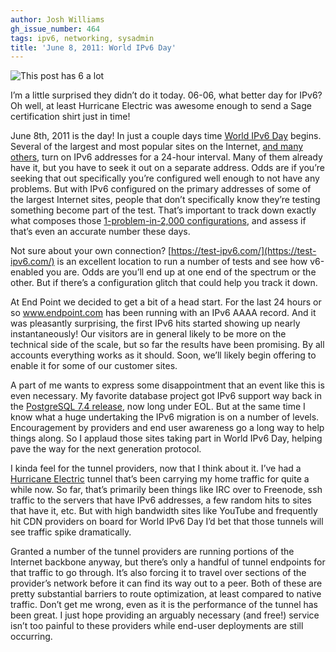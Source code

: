 ```yaml
---
author: Josh Williams
gh_issue_number: 464
tags: ipv6, networking, sysadmin
title: 'June 8, 2011: World IPv6 Day'
---
```


<img alt="This post has 6 a lot" border="0" src="http://joshwilliams.name/ipv6/hev6certshirt.jpg"/>

I’m a little surprised they didn’t do it today. 06-06, what better day for IPv6? Oh well, at least Hurricane Electric was awesome enough to send a Sage certification shirt just in time!

June 8th, 2011 is the day! In just a couple days time [World IPv6 Day](https://web.archive.org/web/20110606225039/http://www.worldipv6day.org/) begins. Several of the largest and most popular sites on the Internet, [and many others](https://web.archive.org/web/20110613121940/http://www.worldipv6day.org/participants/), turn on IPv6 addresses for a 24-hour interval. Many of them already have it, but you have to seek it out on a separate address. Odds are if you’re seeking that out specifically you’re configured well enough to not have any problems. But with IPv6 configured on the primary addresses of some of the largest Internet sites, people that don’t specifically know they’re testing something become part of the test. That’s important to track down exactly what composes those [1-problem-in-2,000 configurations](https://www.facebook.com/notes/facebook-engineering/world-ipv6-day-solving-the-ip-address-chicken-and-egg-challenge/484445583919), and assess if that’s even an accurate number these days.

Not sure about your own connection? [https://test-ipv6.com/](https://test-ipv6.com/) is an excellent location to run a number of tests and see how v6-enabled you are. Odds are you’ll end up at one end of the spectrum or the other. But if there’s a configuration glitch that could help you track it down.

At End Point we decided to get a bit of a head start. For the last 24 hours or so www.endpoint.com has been running with an IPv6 AAAA record. And it was pleasantly surprising, the first IPv6 hits started showing up nearly instantaneously! Our visitors are in general likely to be more on the technical side of the scale, but so far the results have been promising. By all accounts everything works as it should. Soon, we’ll likely begin offering to enable it for some of our customer sites.

A part of me wants to express some disappointment that an event like this is even necessary. My favorite database project got IPv6 support way back in the [PostgreSQL 7.4 release](https://www.postgresql.org/docs/9.0/static/release-7-4.html), now long under EOL. But at the same time I know what a huge undertaking the IPv6 migration is on a number of levels. Encouragement by providers and end user awareness go a long way to help things along. So I applaud those sites taking part in World IPv6 Day, helping pave the way for the next generation protocol.

I kinda feel for the tunnel providers, now that I think about it. I’ve had a [Hurricane Electric](https://tunnelbroker.net/) tunnel that’s been carrying my home traffic for quite a while now. So far, that’s primarily been things like IRC over to Freenode, ssh traffic to the servers that have IPv6 addresses, a few random hits to sites that have it, etc. But with high bandwidth sites like YouTube and frequently hit CDN providers on board for World IPv6 Day I’d bet that those tunnels will see traffic spike dramatically.

Granted a number of the tunnel providers are running portions of the Internet backbone anyway, but there’s only a handful of tunnel endpoints for that traffic to go through. It’s also forcing it to travel over sections of the provider’s network before it can find its way out to a peer. Both of these are pretty substantial barriers to route optimization, at least compared to native traffic. Don’t get me wrong, even as it is the performance of the tunnel has been great. I just hope providing an arguably necessary (and free!) service isn’t too painful to these providers while end-user deployments are still occurring.

